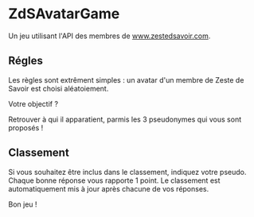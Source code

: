 # ZdSAvatarGame

Un jeu utilisant l'API des membres de www.zestedsavoir.com.

## Régles

Les règles sont extrêment simples : un avatar d'un membre de Zeste de Savoir est choisi aléatoiement.

Votre objectif ? 

Retrouver à qui il apparatient, parmis les 3 pseudonymes qui vous sont proposés !

## Classement

Si vous souhaitez être inclus dans le classement, indiquez votre pseudo. Chaque bonne réponse vous rapporte 1 point. Le classement est automatiquement mis à jour après chacune de vos réponses.

Bon jeu !
